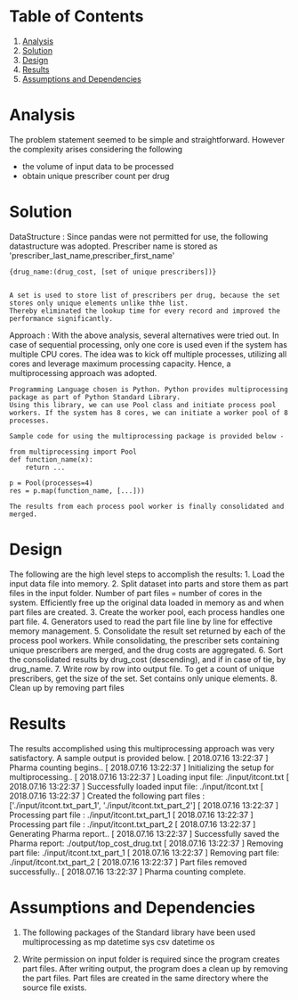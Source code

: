 # Table of Contents
1. [Analysis](README.md#analysis)
2. [Solution](README.md#solution)
3. [Design](README.md#design)
4. [Results](README.md#results)
5. [Assumptions and Dependencies](README.md#assumptions)

# Analysis

The problem statement seemed to be simple and straightforward. However the complexity arises considering the following
- the volume of input data to be processed
- obtain unique prescriber count per drug

# Solution 

DataStructure :
    Since pandas were not permitted for use, the following datastructure was adopted. Prescriber name is stored as 'prescriber_last_name,prescriber_first_name'
    
    {drug_name:(drug_cost, [set of unique prescribers])}
    

    A set is used to store list of prescribers per drug, because the set stores only unique elements unlike thhe list. 
    Thereby eliminated the lookup time for every record and improved the performance significantly. 


Approach :
    With the above analysis, several alternatives were tried out. In case of sequential processing, only one core is used even if the system has multiple CPU cores. The idea was to kick off multiple processes, utilizing all cores and leverage maximum processing capacity. 
    Hence, a multiprocessing approach was adopted. 

    Programming Language chosen is Python. Python provides multiprocessing package as part of Python Standard Library.
    Using this library, we can use Pool class and initiate process pool workers. If the system has 8 cores, we can initiate a worker pool of 8 processes. 

    Sample code for using the multiprocessing package is provided below -
    
    from multiprocessing import Pool
    def function_name(x):
        return ...

    p = Pool(processes=4)
    res = p.map(function_name, [...]))

    The results from each process pool worker is finally consolidated and merged.


# Design

 The following are the high level steps to accomplish the results: 
    1. Load the input data file into memory.
    2. Split dataset into parts and store them as part files in the input folder. Number of part files = number of cores in the system.
        Efficiently free up the original data loaded in memory as and when part files are created.
    3. Create the worker pool, each process handles one part file.
    4. Generators used to read the part file line by line for effective memory management.
    5. Consolidate the result set returned by each of the process pool workers. While consolidating, the prescriber sets containing 
        unique prescribers are merged, and the drug costs are aggregated.
    6. Sort the consolidated results by drug_cost (descending), and if in case of tie, by drug_name.
    7. Write row by row into output file. To get a count of unique prescribers, get the size of the set. Set contains only unique elements.
    8. Clean up by removing part files

# Results

The results accomplished using this multiprocessing approach was very satisfactory. A sample output is provided below. 
[ 2018.07.16 13:22:37 ] Pharma counting begins..
[ 2018.07.16 13:22:37 ] Initializing the setup for multiprocessing..
[ 2018.07.16 13:22:37 ] Loading input file: ./input/itcont.txt
[ 2018.07.16 13:22:37 ] Successfully loaded input file: ./input/itcont.txt
[ 2018.07.16 13:22:37 ] Created the following part files : ['./input/itcont.txt_part_1', './input/itcont.txt_part_2']
[ 2018.07.16 13:22:37 ] Processing part file : ./input/itcont.txt_part_1
[ 2018.07.16 13:22:37 ] Processing part file : ./input/itcont.txt_part_2
[ 2018.07.16 13:22:37 ] Generating Pharma report..
[ 2018.07.16 13:22:37 ] Successfully saved the Pharma report: ./output/top_cost_drug.txt
[ 2018.07.16 13:22:37 ] Removing part file: ./input/itcont.txt_part_1
[ 2018.07.16 13:22:37 ] Removing part file: ./input/itcont.txt_part_2
[ 2018.07.16 13:22:37 ] Part files removed successfully..
[ 2018.07.16 13:22:37 ] Pharma counting complete.


# Assumptions and Dependencies
1. The following packages of the Standard library have been used
    multiprocessing as mp
    datetime
    sys
    csv
    datetime
    os

2. Write permission on input folder is required since the program creates part files. After writing output, the program does 
    a clean up by removing the part files. Part files are created in the same directory where the source file exists.  

